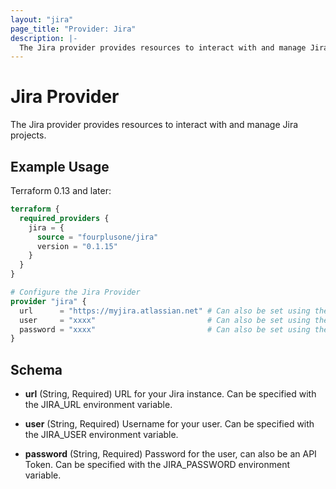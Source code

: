 ```yaml
---
layout: "jira"
page_title: "Provider: Jira"
description: |-
  The Jira provider provides resources to interact with and manage Jira.
---
```


# Jira Provider

The Jira provider provides resources to interact with and manage Jira projects.

## Example Usage

Terraform 0.13 and later:

```terraform
terraform {
  required_providers {
    jira = {
      source = "fourplusone/jira"
      version = "0.1.15"
    }
  }
}

# Configure the Jira Provider
provider "jira" {
  url      = "https://myjira.atlassian.net" # Can also be set using the JIRA_URL environment variable
  user     = "xxxx"                         # Can also be set using the JIRA_USER environment variable
  password = "xxxx"                         # Can also be set using the JIRA_PASSWORD environment variable
}
```

## Schema

- **url** (String, Required) URL for your Jira instance. Can be specified with the JIRA_URL environment variable.

- **user** (String, Required) Username for your user. Can be specified with the JIRA_USER environment variable.

- **password** (String, Required) Password for the user, can also be an API Token. Can be specified with the JIRA_PASSWORD environment variable.
